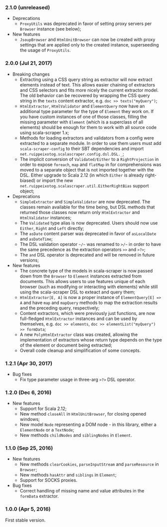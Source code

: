### 2.1.0 (unreleased)
 
- Deprecations
  - `ProxyUtils` was deprecated in favor of setting proxy servers per `Browser` instance (see below);
- New features
  - `JsoupBrowser` and `HtmlUnitBrowser` can now be created with proxy settings that are applied only to the created
    instance, superseeding the usage of `ProxyUtils`.

### 2.0.0 (Jul 21, 2017)

- Breaking changes
  - Extracting using a CSS query string as extractor will now extract elements instead of text. This allows easier
    chaining of extractors and CSS selectors and fits more nicely the current extractor model. The old behavior can be
    recovered by wrapping the CSS query string in the `texts` content extractor, e.g. `doc >> texts("myQuery")`;
  - `HtmlExtractor`, `HtmlValidator` and `ElementQuery` now have an additional type parameter for the type of `Element`
    they work on. If you have custom instances of one of those classes, filling the missing parameter with `Element`
    (which is a superclass of all elements) should be enough for them to work with all source code using
    scala-scraper 1.x;
  - Methods for loading extractors and validators from a config were extracted to a separate module. In order to use
    them users must add `scala-scraper-config` to their SBT dependencies and import
    `net.ruippeixotog.scalascraper.config.dsl.DSL._`;
  - The implicit conversion of `Validated/Either` to a `RightProjection` in order to expose `foreach`, `map` and
    `flatMap` in for comprehensions was moved to a separate object that is not imported together with the DSL. Either
    upgrade to Scala 2.12 (in which `Either` is already right-biased) or import the new
    `net.ruippeixotog.scalascraper.util.EitherRightBias` support object;
- Deprecations
  - `SimpleExtractor` and `SimpleValidator` are now deprecated. The classes remain available for the time being, but DSL
    methods that returned those classes now return only `HtmlExtractor` and `HtmlValidator` instances;
  - The `Validated` type alias is now deprecated. Users should now use `Either`, `Right` and `Left` directly;
  - The `asDate` content parser was deprecated in favor of `asLocalDate` and `asDateTime`;
  - The DSL validation operator `~/~` was renamed to `>/~` in order to have the same precedence as the extraction
    operators `>>` and `>?>`;
  - The `and` DSL operator is deprecated and will be removed in future versions;
- New features
  - The concrete type of the models in scala-scraper is now passed down from the `Browser` to `Element` instances
    extracted from documents. This allows users to use features unique of each browser (such as modifying or interacting
    with elements) while still using the scala-scraper DSL to exteact and query them;
  - `HtmlExtractor[E, A]` is now a proper instance of `ElementQuery[E] => A` and have `map` and `mapQuery` methods to
    map the extraction results and the preceding query, respectively;
  - Content extractors, which were previously just functions, are now full-fledged `HtmlExtractor` instances and can be
    used by themselves, e.g. `doc >> elements`, `doc >> elementList("myQuery") >> formData`;
  - A new `PolyHtmlExtractor` class was created, allowing the implementation of extractors whose return type depends on
    the type of the element or document being extracted;
  - Overall code cleanup and simplification of some concepts.

### 1.2.1 (Apr 30, 2017)

- Bug fixes
  - Fix type parameter usage in three-arg `>?>` DSL operator.

### 1.2.0 (Dec 6, 2016)

- New features
  - Support for Scala 2.12;
  - New method `closeAll` in `HtmlUnitBrowser`, for closing opened windows;
  - New model `Node` representing a DOM node - in this library, either a `ElementNode` or a `TextNode`;
  - New methods `childNodes` and `siblingNodes` in `Element`.

### 1.1.0 (Sep 25, 2016)

- New features
  - New methods `clearCookies`, `parseInputStream` and `parseResource` in `Browser`;
  - New methods `hasAttr` and `siblings` in `Element`;
  - Support for SOCKS proxies.
- Bug fixes
  - Correct handling of missing name and value attributes in the `formData` extractor.

### 1.0.0 (Apr 5, 2016)

First stable version.
